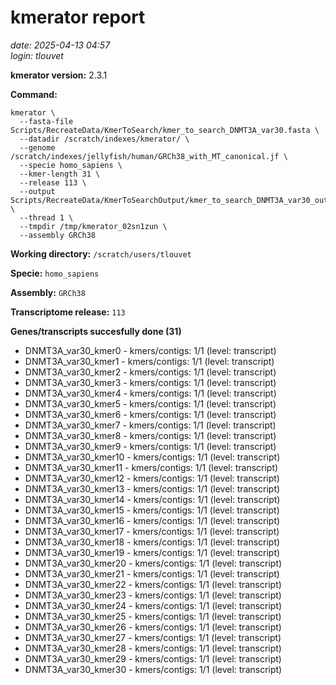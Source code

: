# kmerator report
*date: 2025-04-13 04:57*  
*login: tlouvet*

**kmerator version:** 2.3.1

**Command:**

```
kmerator \
  --fasta-file Scripts/RecreateData/KmerToSearch/kmer_to_search_DNMT3A_var30.fasta \
  --datadir /scratch/indexes/kmerator/ \
  --genome /scratch/indexes/jellyfish/human/GRCh38_with_MT_canonical.jf \
  --specie homo_sapiens \
  --kmer-length 31 \
  --release 113 \
  --output Scripts/RecreateData/KmerToSearchOutput/kmer_to_search_DNMT3A_var30_output \
  --thread 1 \
  --tmpdir /tmp/kmerator_02sn1zun \
  --assembly GRCh38
```

**Working directory:** `/scratch/users/tlouvet`

**Specie:** `homo_sapiens`

**Assembly:** `GRCh38`

**Transcriptome release:** `113`

**Genes/transcripts succesfully done (31)**

- DNMT3A_var30_kmer0 - kmers/contigs: 1/1 (level: transcript)
- DNMT3A_var30_kmer1 - kmers/contigs: 1/1 (level: transcript)
- DNMT3A_var30_kmer2 - kmers/contigs: 1/1 (level: transcript)
- DNMT3A_var30_kmer3 - kmers/contigs: 1/1 (level: transcript)
- DNMT3A_var30_kmer4 - kmers/contigs: 1/1 (level: transcript)
- DNMT3A_var30_kmer5 - kmers/contigs: 1/1 (level: transcript)
- DNMT3A_var30_kmer6 - kmers/contigs: 1/1 (level: transcript)
- DNMT3A_var30_kmer7 - kmers/contigs: 1/1 (level: transcript)
- DNMT3A_var30_kmer8 - kmers/contigs: 1/1 (level: transcript)
- DNMT3A_var30_kmer9 - kmers/contigs: 1/1 (level: transcript)
- DNMT3A_var30_kmer10 - kmers/contigs: 1/1 (level: transcript)
- DNMT3A_var30_kmer11 - kmers/contigs: 1/1 (level: transcript)
- DNMT3A_var30_kmer12 - kmers/contigs: 1/1 (level: transcript)
- DNMT3A_var30_kmer13 - kmers/contigs: 1/1 (level: transcript)
- DNMT3A_var30_kmer14 - kmers/contigs: 1/1 (level: transcript)
- DNMT3A_var30_kmer15 - kmers/contigs: 1/1 (level: transcript)
- DNMT3A_var30_kmer16 - kmers/contigs: 1/1 (level: transcript)
- DNMT3A_var30_kmer17 - kmers/contigs: 1/1 (level: transcript)
- DNMT3A_var30_kmer18 - kmers/contigs: 1/1 (level: transcript)
- DNMT3A_var30_kmer19 - kmers/contigs: 1/1 (level: transcript)
- DNMT3A_var30_kmer20 - kmers/contigs: 1/1 (level: transcript)
- DNMT3A_var30_kmer21 - kmers/contigs: 1/1 (level: transcript)
- DNMT3A_var30_kmer22 - kmers/contigs: 1/1 (level: transcript)
- DNMT3A_var30_kmer23 - kmers/contigs: 1/1 (level: transcript)
- DNMT3A_var30_kmer24 - kmers/contigs: 1/1 (level: transcript)
- DNMT3A_var30_kmer25 - kmers/contigs: 1/1 (level: transcript)
- DNMT3A_var30_kmer26 - kmers/contigs: 1/1 (level: transcript)
- DNMT3A_var30_kmer27 - kmers/contigs: 1/1 (level: transcript)
- DNMT3A_var30_kmer28 - kmers/contigs: 1/1 (level: transcript)
- DNMT3A_var30_kmer29 - kmers/contigs: 1/1 (level: transcript)
- DNMT3A_var30_kmer30 - kmers/contigs: 1/1 (level: transcript)
